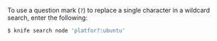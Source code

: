 To use a question mark (`?`) to replace a single character in a wildcard
search, enter the following:

``` bash
$ knife search node 'platfor?:ubuntu'
```